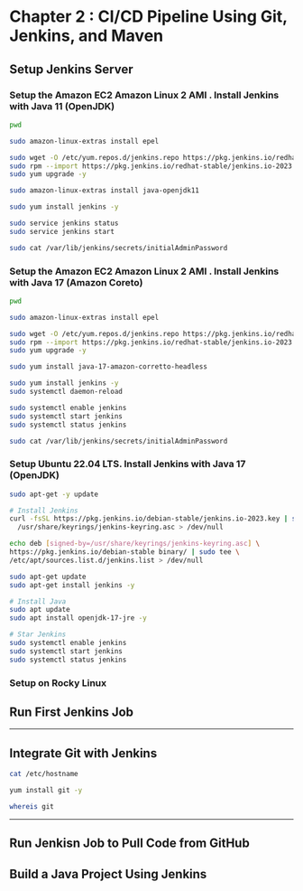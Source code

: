 # Chapter 2 : CI/CD Pipeline Using Git, Jenkins, and Maven


## Setup Jenkins Server

### Setup the Amazon EC2  Amazon Linux 2 AMI . Install Jenkins with  Java 11 (OpenJDK)
```bash
pwd

sudo amazon-linux-extras install epel

sudo wget -O /etc/yum.repos.d/jenkins.repo https://pkg.jenkins.io/redhat-stable/jenkins.repo
sudo rpm --import https://pkg.jenkins.io/redhat-stable/jenkins.io-2023.key
sudo yum upgrade -y

sudo amazon-linux-extras install java-openjdk11

sudo yum install jenkins -y

sudo service jenkins status
sudo service jenkins start

sudo cat /var/lib/jenkins/secrets/initialAdminPassword

```

### Setup the Amazon EC2  Amazon Linux 2 AMI . Install Jenkins with  Java 17 (Amazon Coreto)
```bash
pwd

sudo amazon-linux-extras install epel

sudo wget -O /etc/yum.repos.d/jenkins.repo https://pkg.jenkins.io/redhat-stable/jenkins.repo
sudo rpm --import https://pkg.jenkins.io/redhat-stable/jenkins.io-2023.key
sudo yum upgrade -y

sudo yum install java-17-amazon-corretto-headless

sudo yum install jenkins -y
sudo systemctl daemon-reload

sudo systemctl enable jenkins
sudo systemctl start jenkins
sudo systemctl status jenkins

sudo cat /var/lib/jenkins/secrets/initialAdminPassword

```

### Setup Ubuntu 22.04 LTS. Install Jenkins with Java 17 (OpenJDK)
```bash
sudo apt-get -y update

# Install Jenkins
curl -fsSL https://pkg.jenkins.io/debian-stable/jenkins.io-2023.key | sudo tee \
  /usr/share/keyrings/jenkins-keyring.asc > /dev/null

echo deb [signed-by=/usr/share/keyrings/jenkins-keyring.asc] \
https://pkg.jenkins.io/debian-stable binary/ | sudo tee \
/etc/apt/sources.list.d/jenkins.list > /dev/null

sudo apt-get update
sudo apt-get install jenkins -y

# Install Java
sudo apt update
sudo apt install openjdk-17-jre -y

# Star Jenkins
sudo systemctl enable jenkins
sudo systemctl start jenkins
sudo systemctl status jenkins

```


### Setup on Rocky Linux



## Run First Jenkins Job


---

## Integrate  Git with Jenkins

```bash
cat /etc/hostname

yum install git -y

whereis git


```



---

## Run Jenkisn Job to Pull Code from GitHub


## Build a Java Project Using Jenkins